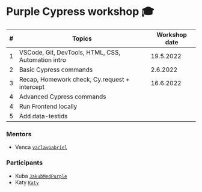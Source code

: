 # Purple Cypress workshop 🎓

| #  | Topics                                             | Workshop date |
|----|----------------------------------------------------|--------------|
| 1  | VSCode, Git, DevTools, HTML, CSS, Automation intro | 19.5.2022    |
| 2  | Basic Cypress commands                             | 2.6.2022     |
| 3  | Recap, Homework check, Cy.request + intercept      | 16.6.2022    |
| 4  | Advanced Cypress commands                          |      |
| 4  | Run Frontend locally                               |      |
| 5  | Add data-testids                                   |      |

### Mentors

* Venca [`vaclavGabriel`](https://github.com/vaclavGabriel/)

### Participants

* Kuba [`JakubMedPurple`](https://github.com/JakubMedPurple)
* Katy [`Katy`](https://github.com/kzubnarova)
